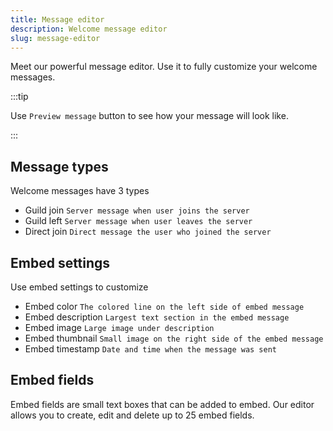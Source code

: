 ```yaml
---
title: Message editor
description: Welcome message editor
slug: message-editor
---
```


Meet our powerful message editor. Use it to fully customize your welcome messages.

:::tip

Use `Preview message` button to see how your message will look like.

:::

## Message types

Welcome messages have 3 types

- Guild join `Server message when user joins the server`
- Guild left `Server message when user leaves the server`
- Direct join `Direct message the user who joined the server`

## Embed settings

Use embed settings to customize

- Embed color `The colored line on the left side of embed message`
- Embed description `Largest text section in the embed message`
- Embed image `Large image under description`
- Embed thumbnail `Small image on the right side of the embed message`
- Embed timestamp `Date and time when the message was sent`

## Embed fields

Embed fields are small text boxes that can be added to embed. Our editor allows you to create, edit and delete up to 25 embed fields.
